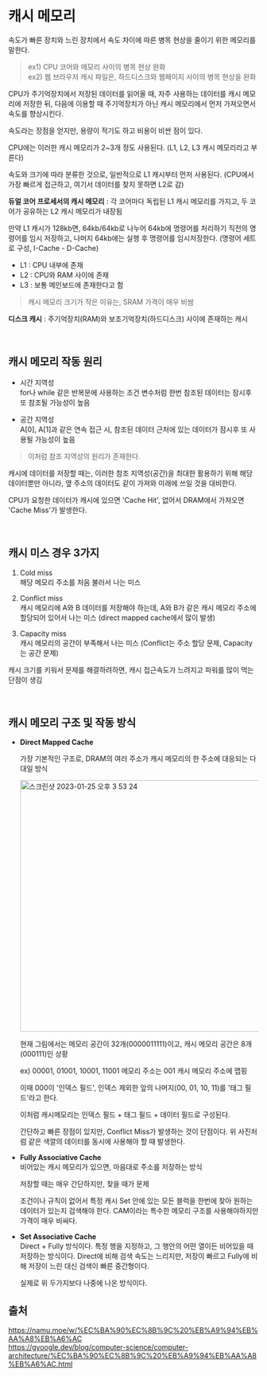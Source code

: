 # 캐시 메모리

속도가 빠른 장치와 느린 장치에서 속도 차이에 따른 병목 현상을 줄이기 위한 메모리를 말한다.

>ex1) CPU 코어와 메모리 사이의 병목 현상 완화  
>ex2) 웹 브라우저 캐시 파일은, 하드디스크와 웹페이지 사이의 병목 현상을 완화

CPU가 주기억장치에서 저장된 데이터를 읽어올 때, 자주 사용하는 데이터를 캐시 메모리에 저장한 뒤, 다음에 이용할 때 주기억장치가 아닌 캐시 메모리에서 먼저 가져오면서 속도를 향상시킨다.

속도라는 장점을 얻지만, 용량이 적기도 하고 비용이 비싼 점이 있다.


CPU에는 이러한 캐시 메모리가 2~3개 정도 사용된다. (L1, L2, L3 캐시 메모리라고 부른다)

속도와 크기에 따라 분류한 것으로, 일반적으로 L1 캐시부터 먼저 사용된다. (CPU에서 가장 빠르게 접근하고, 여기서 데이터를 찾지 못하면 L2로 감)


**듀얼 코어 프로세서의 캐시 메모리** : 각 코어마다 독립된 L1 캐시 메모리를 가지고, 두 코어가 공유하는 L2 캐시 메모리가 내장됨

만약 L1 캐시가 128kb면, 64kb/64kb로 나누어 64kb에 명령어를 처리하기 직전의 명령어를 임시 저장하고, 나머지 64kb에는 실행 후 명령어를 임시저장한다. (명령어 세트로 구성, I-Cache - D-Cache)

- L1 : CPU 내부에 존재
- L2 : CPU와 RAM 사이에 존재
- L3 : 보통 메인보드에 존재한다고 함
> 캐시 메모리 크기가 작은 이유는, SRAM 가격이 매우 비쌈


**디스크 캐시** : 주기억장치(RAM)와 보조기억장치(하드디스크) 사이에 존재하는 캐시

<br/>

## 캐시 메모리 작동 원리
- 시간 지역성  
    for나 while 같은 반복문에 사용하는 조건 변수처럼 한번 참조된 데이터는 잠시후 또 참조될 가능성이 높음

- 공간 지역성  
    A[0], A[1]과 같은 연속 접근 시, 참조된 데이터 근처에 있는 데이터가 잠시후 또 사용될 가능성이 높음

>이처럼 참조 지역성의 원리가 존재한다.


캐시에 데이터를 저장할 때는, 이러한 참조 지역성(공간)을 최대한 활용하기 위해 해당 데이터뿐만 아니라, 옆 주소의 데이터도 같이 가져와 미래에 쓰일 것을 대비한다.

CPU가 요청한 데이터가 캐시에 있으면 'Cache Hit', 없어서 DRAM에서 가져오면 'Cache Miss'가 발생한다.

<br/>

## 캐시 미스 경우 3가지
1. Cold miss  
    해당 메모리 주소를 처음 불러서 나는 미스

2. Conflict miss  
    캐시 메모리에 A와 B 데이터를 저장해야 하는데, A와 B가 같은 캐시 메모리 주소에 할당되어 있어서 나는 미스 (direct mapped cache에서 많이 발생)

3. Capacity miss  
    캐시 메모리의 공간이 부족해서 나는 미스 (Conflict는 주소 할당 문제, Capacity는 공간 문제)


캐시 크기를 키워서 문제를 해결하려하면, 캐시 접근속도가 느려지고 파워를 많이 먹는 단점이 생김

<br/>

## 캐시 메모리 구조 및 작동 방식  
- **Direct Mapped Cache**

    가장 기본적인 구조로, DRAM의 여러 주소가 캐시 메모리의 한 주소에 대응되는 다대일 방식
    
    <img width="505" alt="스크린샷 2023-01-25 오후 3 53 24" src="https://user-images.githubusercontent.com/70997596/214499583-752eaa05-69ef-4881-b976-14ada9a44599.png">


    현재 그림에서는 메모리 공간이 32개(0000011111)이고, 캐시 메모리 공간은 8개(000111)인 상황

    ex) 00001, 01001, 10001, 11001 메모리 주소는 001 캐시 메모리 주소에 맵핑

    이때 000이 '인덱스 필드', 인덱스 제외한 앞의 나머지(00, 01, 10, 11)를 '태그 필드'라고 한다.

    이처럼 캐시메모리는 인덱스 필드 + 태그 필드 + 데이터 필드로 구성된다.

    간단하고 빠른 장점이 있지만, Conflict Miss가 발생하는 것이 단점이다. 위 사진처럼 같은 색깔의 데이터를 동시에 사용해야 할 때 발생한다.


- **Fully Associative Cache**   
    비어있는 캐시 메모리가 있으면, 마음대로 주소를 저장하는 방식

    저장할 때는 매우 간단하지만, 찾을 때가 문제

    조건이나 규칙이 없어서 특정 캐시 Set 안에 있는 모든 블럭을 한번에 찾아 원하는 데이터가 있는지 검색해야 한다. CAM이라는 특수한 메모리 구조를 사용해야하지만 가격이 매우 비싸다.


- **Set Associative Cache**   
    Direct + Fully 방식이다. 특정 행을 지정하고, 그 행안의 어떤 열이든 비어있을 때 저장하는 방식이다. Direct에 비해 검색 속도는 느리지만, 저장이 빠르고 Fully에 비해 저장이 느린 대신 검색이 빠른 중간형이다.

    실제로 위 두가지보다 나중에 나온 방식이다.


## 출처

https://namu.moe/w/%EC%BA%90%EC%8B%9C%20%EB%A9%94%EB%AA%A8%EB%A6%AC  
https://gyoogle.dev/blog/computer-science/computer-architecture/%EC%BA%90%EC%8B%9C%20%EB%A9%94%EB%AA%A8%EB%A6%AC.html  